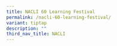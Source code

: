 ```yaml
---
title: NACLI 60 Learning Festival
permalink: /nacli-60-learning-festival/
variant: tiptap
description: ""
third_nav_title: NACLI
---
```

